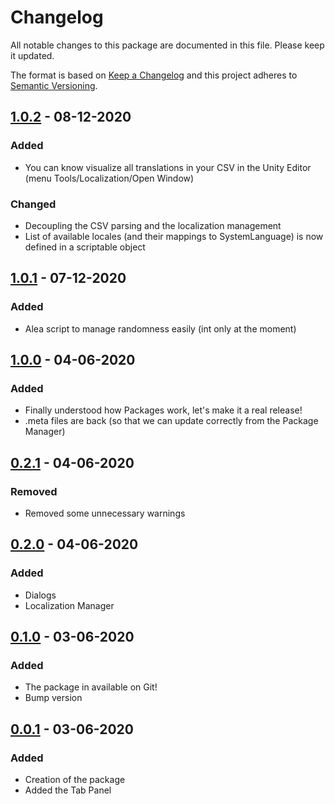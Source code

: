 # Changelog
All notable changes to this package are documented in this file. Please keep it updated.

The format is based on [Keep a Changelog](https://keepachangelog.com/en/1.0.0/) and this project adheres to [Semantic Versioning](https://semver.org/spec/v2.0.0.html).

## [1.0.2] - 08-12-2020
### Added
- You can know visualize all translations in your CSV in the Unity Editor (menu Tools/Localization/Open Window)

### Changed
- Decoupling the CSV parsing and the localization management
- List of available locales (and their mappings to SystemLanguage) is now defined in a scriptable object


## [1.0.1] - 07-12-2020
### Added
- Alea script to manage randomness easily (int only at the moment)

## [1.0.0] - 04-06-2020
### Added
- Finally understood how Packages work, let's make it a real release!
- .meta files are back (so that we can update correctly from the Package Manager)

## [0.2.1] - 04-06-2020
### Removed
- Removed some unnecessary warnings

## [0.2.0] - 04-06-2020
### Added
- Dialogs
- Localization Manager

## [0.1.0] - 03-06-2020
### Added
- The package in available on Git!
- Bump version

## [0.0.1] - 03-06-2020
### Added
- Creation of the package
- Added the Tab Panel

[1.0.2]: https://github.com/Aye1/Unisloth-Tools/compare/v1.0.1...v1.0.2
[1.0.1]: https://github.com/Aye1/Unisloth-Tools/compare/v1.0.0...v1.0.1
[1.0.0]: https://github.com/Aye1/Unisloth-Tools/compare/v0.2.1...v1.0.0
[0.2.1]: https://github.com/Aye1/Unisloth-Tools/compare/v0.2.0...v0.2.1
[0.2.0]: https://github.com/Aye1/Unisloth-Tools/compare/v0.1.0...v0.2.0
[0.1.0]: https://github.com/Aye1/Unisloth-Tools/compare/v0.0.1...v0.1.0
[0.0.1]: https://github.com/Aye1/Unisloth-Tools/releases/tag/v0.0.1
